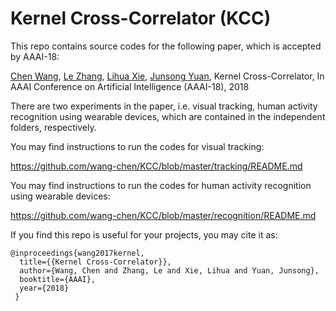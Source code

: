 # Kernel Cross-Correlator (KCC)

This repo contains source codes for the following paper, which is accepted by AAAI-18:

[Chen Wang](http://wangchen.online), [Le Zhang](https://sites.google.com/site/zhangleuestc/home), [Lihua Xie](http://www.ntu.edu.sg/home/elhxie/), [Junsong Yuan](http://www.ntu.edu.sg/home/jsyuan/), Kernel Cross-Correlator, In AAAI Conference on Artificial Intelligence (AAAI-18), 2018

There are two experiments in the paper, i.e. visual tracking, human activity recognition using wearable devices, which are contained in the independent folders, respectively.


You may find instructions to run the codes for visual tracking:
    
   https://github.com/wang-chen/KCC/blob/master/tracking/README.md


You may find instructions to run the codes for human activity recognition using wearable devices:
    
   https://github.com/wang-chen/KCC/blob/master/recognition/README.md


If you find this repo is useful for your projects, you may cite it as:
    
    @inproceedings{wang2017kernel,
      title={{Kernel Cross-Correlator}},
      author={Wang, Chen and Zhang, Le and Xie, Lihua and Yuan, Junsong},
      booktitle={AAAI},
      year={2018}
     }
